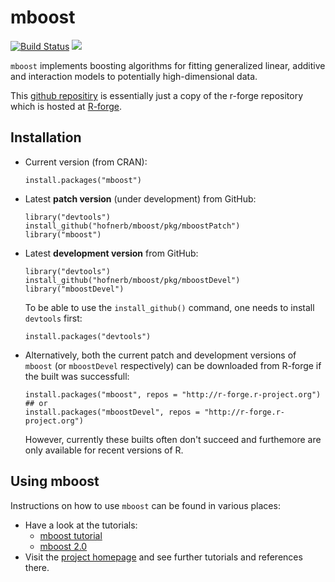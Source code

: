 mboost
======

[![Build Status](https://travis-ci.org/hofnerb/mboost.svg?branch=master)](https://travis-ci.org/hofnerb/mboost) 
[![](http://cranlogs.r-pkg.org/badges/mboost)](http://cran.rstudio.com/web/packages/mboost/index.html)

`mboost` implements boosting algorithms for fitting generalized linear, additive and interaction models 
to potentially high-dimensional data. 

This [github repositiry](https://github.com/hofnerb/mboost) is essentially just
a copy of the r-forge repository which is hosted at
[R-forge](https://r-forge.r-project.org/projects/mboost).

## Installation

- Current version (from CRAN): 
  ```
  install.packages("mboost")
  ```

- Latest **patch version** (under development) from GitHub:
  ```
  library("devtools")
  install_github("hofnerb/mboost/pkg/mboostPatch")
  library("mboost")
  ```

- Latest **development version** from GitHub:
  ```
  library("devtools")
  install_github("hofnerb/mboost/pkg/mboostDevel")
  library("mboostDevel")
  ```

  To be able to use the `install_github()` command, one needs to install `devtools` first:
  ```
  install.packages("devtools")
  ```

- Alternatively, both the current patch and development versions of `mboost` (or `mboostDevel` respectively) 
  can be downloaded from R-forge if the built was successfull:
  ```
  install.packages("mboost", repos = "http://r-forge.r-project.org")
  ## or
  install.packages("mboostDevel", repos = "http://r-forge.r-project.org")
  ```
  However, currently these builts often don't succeed and furthemore are only available 
  for recent versions of R.
  
## Using mboost

Instructions on how to use `mboost` can be found in various places:
- Have a look at the tutorials:
  - [mboost tutorial](http://cran.r-project.org/web/packages/mboost/vignettes/mboost_tutorial.pdf)
  - [mboost 2.0](http://cran.r-project.org/web/packages/mboost/vignettes/mboost.pdf)
- Visit the [project homepage](http://mboost.r-forge.r-project.org/) and see further tutorials and references there.
